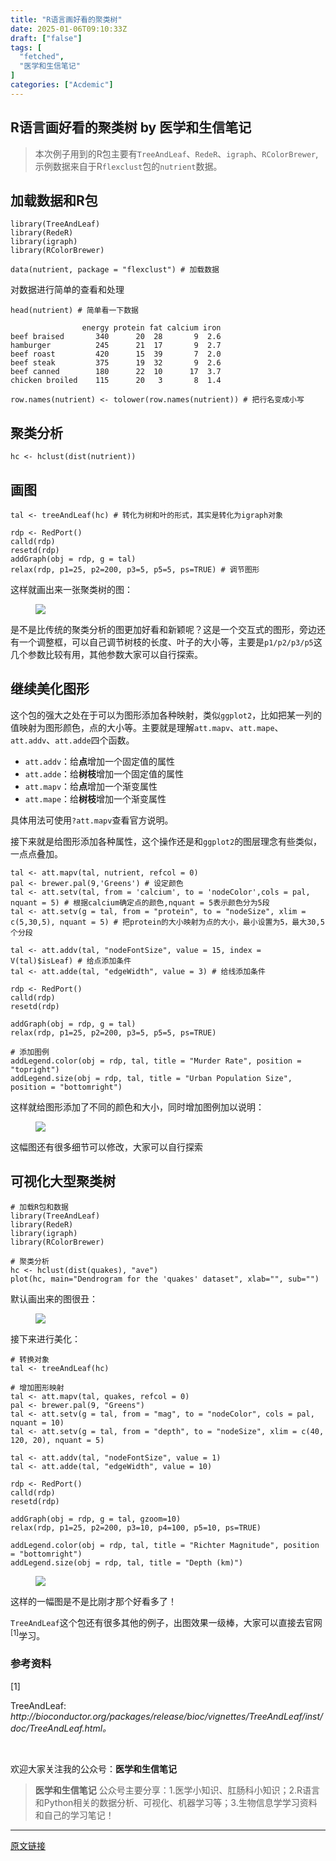```yaml
---
title: "R语言画好看的聚类树"
date: 2025-01-06T09:10:33Z
draft: ["false"]
tags: [
  "fetched",
  "医学和生信笔记"
]
categories: ["Acdemic"]
---
```

R语言画好看的聚类树 by 医学和生信笔记
------
<div><section data-tool="mdnice编辑器" data-website="https://www.mdnice.com"><blockquote data-tool="mdnice编辑器"><p>本次例子用到的R包主要有<code>TreeAndLeaf</code>、<code>RedeR</code>、<code>igraph</code>、<code>RColorBrewer</code>,示例数据来自于R<code>flexclust</code>包的<code>nutrient</code>数据。</p></blockquote><h2 data-tool="mdnice编辑器"><span></span><span>加载数据和R包</span><span></span></h2><pre data-tool="mdnice编辑器"><span></span><code><span>library</span>(TreeAndLeaf)<br><span>library</span>(RedeR)<br><span>library</span>(igraph)<br><span>library</span>(RColorBrewer)<br><br>data(nutrient, package = <span>"flexclust"</span>) <span># 加载数据</span><br></code></pre><p data-tool="mdnice编辑器">对数据进行简单的查看和处理</p><pre data-tool="mdnice编辑器"><span></span><code>head(nutrient) <span># 简单看一下数据</span><br><br>                energy protein fat calcium iron<br>beef braised       <span>340</span>      <span>20</span>  <span>28</span>       <span>9</span>  <span>2.6</span><br>hamburger          <span>245</span>      <span>21</span>  <span>17</span>       <span>9</span>  <span>2.7</span><br>beef roast         <span>420</span>      <span>15</span>  <span>39</span>       <span>7</span>  <span>2.0</span><br>beef steak         <span>375</span>      <span>19</span>  <span>32</span>       <span>9</span>  <span>2.6</span><br>beef canned        <span>180</span>      <span>22</span>  <span>10</span>      <span>17</span>  <span>3.7</span><br>chicken broiled    <span>115</span>      <span>20</span>   <span>3</span>       <span>8</span>  <span>1.4</span><br><br>row.names(nutrient) &lt;- tolower(row.names(nutrient)) <span># 把行名变成小写</span><br></code></pre><h2 data-tool="mdnice编辑器"><span></span><span>聚类分析</span><span></span></h2><pre data-tool="mdnice编辑器"><span></span><code>hc &lt;- hclust(dist(nutrient))<br></code></pre><h2 data-tool="mdnice编辑器"><span></span><span>画图</span><span></span></h2><pre data-tool="mdnice编辑器"><span></span><code>tal &lt;- treeAndLeaf(hc) <span># 转化为树和叶的形式，其实是转化为igraph对象</span><br><br>rdp &lt;- RedPort()<br>calld(rdp)<br>resetd(rdp)<br>addGraph(obj = rdp, g = tal)<br>relax(rdp, p1=<span>25</span>, p2=<span>200</span>, p3=<span>5</span>, p5=<span>5</span>, ps=<span>TRUE</span>) <span># 调节图形</span><br></code></pre><p data-tool="mdnice编辑器">这样就画出来一张聚类树的图：</p><figure data-tool="mdnice编辑器"><img data-ratio="0.9440993788819876" data-type="png" data-w="644" data-src="https://mmbiz.qpic.cn/mmbiz_png/tpAC6lR84RibjpHLg5MGjmoUmtu7qBNCgciaoEglO2eYl2wibqk6bLNDeLj0chzl6kgcaYibTQrv6wlypIUU6c3OMg/640?wx_fmt=png" src="https://mmbiz.qpic.cn/mmbiz_png/tpAC6lR84RibjpHLg5MGjmoUmtu7qBNCgciaoEglO2eYl2wibqk6bLNDeLj0chzl6kgcaYibTQrv6wlypIUU6c3OMg/640?wx_fmt=png"></figure><p data-tool="mdnice编辑器">是不是比传统的聚类分析的图更加好看和新颖呢？这是一个交互式的图形，旁边还有一个调整框，可以自己调节树枝的长度、叶子的大小等，主要是<code>p1/p2/p3/p5</code>这几个参数比较有用，其他参数大家可以自行探索。</p><h2 data-tool="mdnice编辑器"><span></span><span>继续美化图形</span><span></span></h2><p data-tool="mdnice编辑器">这个包的强大之处在于可以为图形添加各种映射，类似<code>ggplot2</code>，比如把某一列的值映射为图形颜色，点的大小等。主要就是理解<code>att.mapv</code>、<code>att.mape</code>、<code>att.addv</code>、<code>att.adde</code>四个函数。</p><ul data-tool="mdnice编辑器"><li><section><code>att.addv</code>：给<strong>点</strong>增加一个固定值的属性</section></li><li><section><code>att.adde</code>：给<strong>树枝</strong>增加一个固定值的属性</section></li><li><section><code>att.mapv</code>：给<strong>点</strong>增加一个渐变属性</section></li><li><section><code>att.mape</code>：给<strong>树枝</strong>增加一个渐变属性</section></li></ul><p data-tool="mdnice编辑器">具体用法可使用<code>?att.mapv</code>查看官方说明。</p><p data-tool="mdnice编辑器">接下来就是给图形添加各种属性，这个操作还是和<code>ggplot2</code>的图层理念有些类似，一点点叠加。</p><pre data-tool="mdnice编辑器"><span></span><code>tal &lt;- att.mapv(tal, nutrient, refcol = <span>0</span>)<br>pal &lt;- brewer.pal(<span>9</span>,<span>'Greens'</span>) <span># 设定颜色</span><br>tal &lt;- att.setv(tal, from = <span>'calcium'</span>, to = <span>'nodeColor'</span>,cols = pal, nquant = <span>5</span>) <span># 根据calcium确定点的颜色,nquant = 5表示颜色分为5段</span><br>tal &lt;- att.setv(g = tal, from = <span>"protein"</span>, to = <span>"nodeSize"</span>, xlim = c(<span>5</span>,<span>30</span>,<span>5</span>), nquant = <span>5</span>) <span># 把protein的大小映射为点的大小，最小设置为5，最大30,5个分段</span><br><br>tal &lt;- att.addv(tal, <span>"nodeFontSize"</span>, value = <span>15</span>, index = V(tal)$isLeaf) <span># 给点添加条件</span><br>tal &lt;- att.adde(tal, <span>"edgeWidth"</span>, value = <span>3</span>) <span># 给线添加条件</span><br><br>rdp &lt;- RedPort()<br>calld(rdp)<br>resetd(rdp)<br><br>addGraph(obj = rdp, g = tal)<br>relax(rdp, p1=<span>25</span>, p2=<span>200</span>, p3=<span>5</span>, p5=<span>5</span>, ps=<span>TRUE</span>)<br><br><span># 添加图例</span><br>addLegend.color(obj = rdp, tal, title = <span>"Murder Rate"</span>, position = <span>"topright"</span>)<br>addLegend.size(obj = rdp, tal, title = <span>"Urban Population Size"</span>, position = <span>"bottomright"</span>)<br></code></pre><p data-tool="mdnice编辑器">这样就给图形添加了不同的颜色和大小，同时增加图例加以说明：</p><figure data-tool="mdnice编辑器"><img data-ratio="0.8310038119440915" data-type="png" data-w="787" data-src="https://mmbiz.qpic.cn/mmbiz_png/tpAC6lR84RibjpHLg5MGjmoUmtu7qBNCgVgZPiahNFfFOIeHaHA8o67fsvleSwHGvojNLXnHB0eoiaB4VIf8pIukg/640?wx_fmt=png" src="https://mmbiz.qpic.cn/mmbiz_png/tpAC6lR84RibjpHLg5MGjmoUmtu7qBNCgVgZPiahNFfFOIeHaHA8o67fsvleSwHGvojNLXnHB0eoiaB4VIf8pIukg/640?wx_fmt=png"></figure><p data-tool="mdnice编辑器">这幅图还有很多细节可以修改，大家可以自行探索</p><h2 data-tool="mdnice编辑器"><span></span><span>可视化大型聚类树</span><span></span></h2><pre data-tool="mdnice编辑器"><span></span><code><span># 加载R包和数据</span><br><span>library</span>(TreeAndLeaf)<br><span>library</span>(RedeR)<br><span>library</span>(igraph)<br><span>library</span>(RColorBrewer)<br><br><span># 聚类分析</span><br>hc &lt;- hclust(dist(quakes), <span>"ave"</span>)<br>plot(hc, main=<span>"Dendrogram for the 'quakes' dataset"</span>, xlab=<span>""</span>, sub=<span>""</span>)<br></code></pre><p data-tool="mdnice编辑器">默认画出来的图很丑：</p><figure data-tool="mdnice编辑器"><img data-ratio="0.7676348547717843" data-type="png" data-w="964" data-src="https://mmbiz.qpic.cn/mmbiz_png/tpAC6lR84RibjpHLg5MGjmoUmtu7qBNCgQszcoqWM2pOAbQqGicuOEX1JxQyCWbQEGfOtFbmx5LTxeBibuOdt5Micg/640?wx_fmt=png" src="https://mmbiz.qpic.cn/mmbiz_png/tpAC6lR84RibjpHLg5MGjmoUmtu7qBNCgQszcoqWM2pOAbQqGicuOEX1JxQyCWbQEGfOtFbmx5LTxeBibuOdt5Micg/640?wx_fmt=png"></figure><p data-tool="mdnice编辑器">接下来进行美化：</p><pre data-tool="mdnice编辑器"><span></span><code><span># 转换对象</span><br>tal &lt;- treeAndLeaf(hc)<br><br><span># 增加图形映射</span><br>tal &lt;- att.mapv(tal, quakes, refcol = <span>0</span>)<br>pal &lt;- brewer.pal(<span>9</span>, <span>"Greens"</span>)<br>tal &lt;- att.setv(g = tal, from = <span>"mag"</span>, to = <span>"nodeColor"</span>, cols = pal, nquant = <span>10</span>)<br>tal &lt;- att.setv(g = tal, from = <span>"depth"</span>, to = <span>"nodeSize"</span>, xlim = c(<span>40</span>, <span>120</span>, <span>20</span>), nquant = <span>5</span>)<br><br>tal &lt;- att.addv(tal, <span>"nodeFontSize"</span>, value = <span>1</span>)<br>tal &lt;- att.adde(tal, <span>"edgeWidth"</span>, value = <span>10</span>)<br><br>rdp &lt;- RedPort()<br>calld(rdp)<br>resetd(rdp)<br><br>addGraph(obj = rdp, g = tal, gzoom=<span>10</span>)<br>relax(rdp, p1=<span>25</span>, p2=<span>200</span>, p3=<span>10</span>, p4=<span>100</span>, p5=<span>10</span>, ps=<span>TRUE</span>)<br><br>addLegend.color(obj = rdp, tal, title = <span>"Richter Magnitude"</span>, position = <span>"bottomright"</span>)<br>addLegend.size(obj = rdp, tal, title = <span>"Depth (km)"</span>)<br></code></pre><figure data-tool="mdnice编辑器"><img data-ratio="1.1241379310344828" data-type="png" data-w="725" data-src="https://mmbiz.qpic.cn/mmbiz_png/tpAC6lR84RibjpHLg5MGjmoUmtu7qBNCgbnUDNzwImM77nyVBmo1oHtJ2u0wC6D5MsYc6fEUCeicvNlY2xxQr5tg/640?wx_fmt=png" src="https://mmbiz.qpic.cn/mmbiz_png/tpAC6lR84RibjpHLg5MGjmoUmtu7qBNCgbnUDNzwImM77nyVBmo1oHtJ2u0wC6D5MsYc6fEUCeicvNlY2xxQr5tg/640?wx_fmt=png"></figure><p data-tool="mdnice编辑器">这样的一幅图是不是比刚才那个好看多了！</p><section data-tool="mdnice编辑器" data-website="https://www.mdnice.com"><p data-tool="mdnice编辑器"><code>TreeAndLeaf</code>这个包还有很多其他的例子，出图效果一级棒，大家可以直接去<span>官网</span><sup>[1]</sup>学习。</p><h3 data-tool="mdnice编辑器"><span>参考资料</span></h3><section data-tool="mdnice编辑器"><span><span>[1]</span><p>TreeAndLeaf: <em>http://bioconductor.org/packages/release/bioc/vignettes/TreeAndLeaf/inst/doc/TreeAndLeaf.html。</em></p></span></section></section><p data-tool="mdnice编辑器"><br></p><p data-tool="mdnice编辑器">欢迎大家关注我的公众号：<strong>医学和生信笔记</strong></p><section><mpprofile data-pluginname="mpprofile" data-id="MzUzOTQzNzU0NA==" data-headimg="http://mmbiz.qpic.cn/mmbiz_png/tpAC6lR84R9YDc8IDhqWAHTrZsMuhDpFlw4scqOl1ZVWpeY77cdibaSzPeGALfkEhdVpwHzVibHCRSYZg4csB43g/0?wx_fmt=png" data-nickname="医学和生信笔记" data-alias="yxhsxbj" data-signature="记录医学相关知识，科研、生信等知识。" data-from="0"></mpprofile></section><blockquote data-tool="mdnice编辑器"><p><strong>医学和生信笔记</strong> 公众号主要分享：1.医学小知识、肛肠科小知识；2.R语言和Python相关的数据分析、可视化、机器学习等；3.生物信息学学习资料和自己的学习笔记！</p></blockquote></section></div>  
<hr>
<a href="https://mp.weixin.qq.com/s/mKlgE43h5XDz1td71lF-AQ",target="_blank" rel="noopener noreferrer">原文链接</a>

